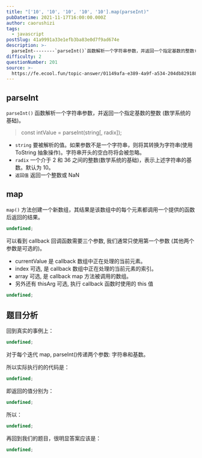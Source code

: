 ```yaml
---
title: "['10', '10', '10', '10', '10'].map(parseInt)"
pubDatetime: 2021-11-17T16:00:00.000Z
author: caorushizi
tags:
  - javascript
postSlug: 41a9991a33e1efb3ba83e0d7f9ad674e
description: >-
  parseInt--------`parseInt()`函数解析一个字符串参数，并返回一个指定基数的整数(数学系统的基础)。>constintValue=parseInt(string\[,radix
difficulty: 2
questionNumber: 201
source: >-
  https://fe.ecool.fun/topic-answer/01149afa-e389-4a9f-a534-204db829188b?orderBy=updateTime&order=desc&tagId=10
---
```


## parseInt

`parseInt()` 函数解析一个字符串参数，并返回一个指定基数的整数 (数学系统的基础)。

> const intValue = parseInt(string\[, radix\]);

- `string` 要被解析的值。如果参数不是一个字符串，则将其转换为字符串(使用 ToString 抽象操作)。字符串开头的空白符将会被忽略。
- `radix` 一个介于 2 和 36 之间的整数(数学系统的基础)，表示上述字符串的基数。默认为 10。
- `返回值` 返回一个整数或 NaN

## map

`map()` 方法创建一个新数组，其结果是该数组中的每个元素都调用一个提供的函数后返回的结果。

```typescript
undefined;
```

可以看到 callback 回调函数需要三个参数, 我们通常只使用第一个参数 (其他两个参数是可选的)。

- currentValue 是 callback 数组中正在处理的当前元素。
- index 可选, 是 callback 数组中正在处理的当前元素的索引。
- array 可选, 是 callback map 方法被调用的数组。
- 另外还有 thisArg 可选, 执行 callback 函数时使用的 this 值

```typescript
undefined;
```

## 题目分析

回到真实的事例上：

```typescript
undefined;
```

对于每个迭代 map, parseInt()传递两个参数: 字符串和基数。

所以实际执行的的代码是：

```typescript
undefined;
```

即返回的值分别为：

```typescript
undefined;
```

所以：

```typescript
undefined;
```

再回到我们的题目，很明显答案应该是：

```typescript
undefined;
```
